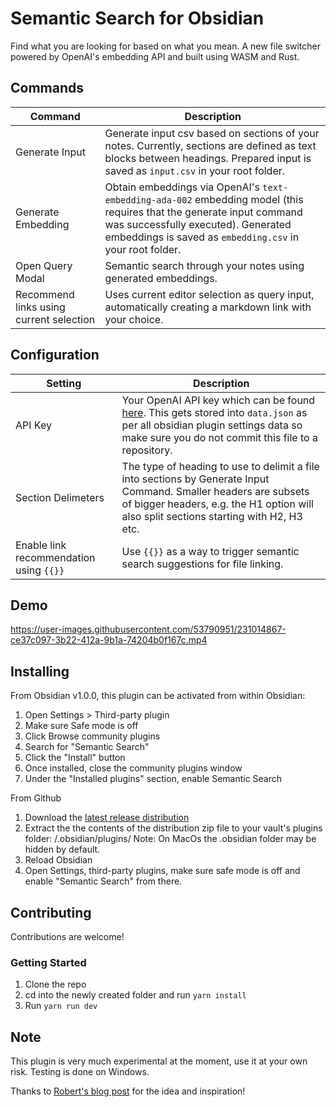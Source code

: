 # Semantic Search for Obsidian

Find what you are looking for based on what you mean. A new file switcher powered by OpenAI's embedding API and built using WASM and Rust.

## Commands
|Command|Description|
|-------|-----------|
|Generate Input|Generate input csv based on sections of your notes. Currently, sections are defined as text blocks between headings. Prepared input is saved as `input.csv` in your root folder.
|Generate Embedding|Obtain embeddings via OpenAI's `text-embedding-ada-002` embedding model (this requires that the generate input command was successfully executed). Generated embeddings is saved as `embedding.csv` in your root folder.
|Open Query Modal|Semantic search through your notes using generated embeddings.
|Recommend links using current selection|Uses current editor selection as query input, automatically creating a markdown link with your choice.

## Configuration
|Setting|Description|
|-------|-----------|
|API Key| Your OpenAI API key which can be found [here](https://platform.openai.com/account/api-keys). This gets stored into `data.json` as per all obsidian plugin settings data so make sure you do not commit this file to a repository.
|Section Delimeters| The type of heading to use to delimit a file into sections by Generate Input Command. Smaller headers are subsets of bigger headers, e.g. the H1 option will also split sections starting with H2, H3 etc. 
|Enable link recommendation using `{{}}`| Use `{{}}` as a way to trigger semantic search suggestions for file linking.

## Demo
https://user-images.githubusercontent.com/53790951/231014867-ce37c097-3b22-412a-9b1a-74204b0f167c.mp4

## Installing

From Obsidian v1.0.0, this plugin can be activated from within Obsidian:

1. Open Settings > Third-party plugin
2. Make sure Safe mode is off
3. Click Browse community plugins
4. Search for "Semantic Search"
5. Click the "Install" button
6. Once installed, close the community plugins window
7. Under the "Installed plugins" section, enable Semantic Search

From Github
1. Download the [latest release distribution](https://github.com/bbawj/obsidian-semantic-search/releases)
2. Extract the the contents of the distribution zip file to your vault's plugins folder: <vault>/.obsidian/plugins/ Note: On MacOs the .obsidian folder may be hidden by default.
3. Reload Obsidian
4. Open Settings, third-party plugins, make sure safe mode is off and enable "Semantic Search" from there.

## Contributing

Contributions are welcome!

### Getting Started
1. Clone the repo
2. cd into the newly created folder and run `yarn install`
3. Run `yarn run dev`

## Note
This plugin is very much experimental at the moment, use it at your own risk. Testing is done on Windows.

Thanks to [Robert's blog post](https://reasonabledeviations.com/2023/02/05/gpt-for-second-brain/?utm_source=pocket_saves) for the idea and inspiration!
